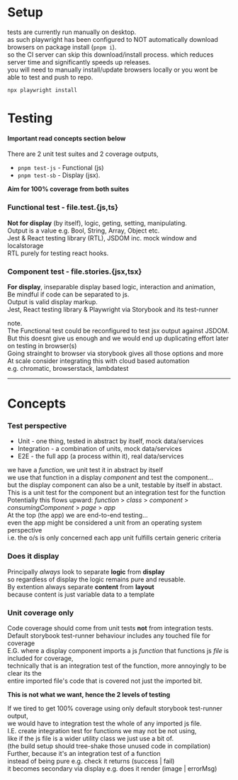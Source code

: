 # Setup
tests are currently run manually on desktop.  
as such playwright has been configured to NOT automatically download browsers on package install (`pnpm i`).  
so the CI server can skip this download/install process.
which reduces server time and significantly speeds up releases.  
you will need to manually install/update browsers locally or you wont be able to test and push to repo.
```
npx playwright install
```
# Testing 
#### Important read concepts section below
There are 2 unit test suites and 2 coverage outputs,  
- `pnpm test-js` - Functional (js)
- `pnpm test-sb` - Display (jsx).  

**Aim for 100% coverage from both suites**


### Functional test - file.test.{js,ts} 
**Not for display** (by itself), logic, geting, setting, manipulating.  
Output is a value e.g. Bool, String, Array, Object etc.  
Jest & React testing library (RTL), JSDOM inc. mock window and localstorage  
RTL purely for testing react hooks.  

### Component test - file.stories.{jsx,tsx}  
**For display**, inseparable display based logic, interaction and animation,  
Be mindful if code can be separated to js.  
Output is valid display markup.  
Jest, React testing library & Playwright via Storybook and its test-runner  

note.  
The Functional test could be reconfigured to test jsx output against JSDOM.  
But this doesnt give us enough and we would end up duplicating effort later on testing in browser(s)  
Going strainght to browser via storybook gives all those options and more  
At scale consider integrating this with cloud based automation  
e.g. chromatic, browserstack, lambdatest  
 
 -----
 # Concepts
 
 ### Test perspective
- Unit - one thing, tested in abstract by itself, mock data/services
- Integration - a combination of units, mock data/services
- E2E - the full app (a process within it), real data/services

we have a *function*, we unit test it in abstract by itself  
we use that function in a display *component* and test the component...  
but the display component can also be a unit, testable by itself in abstact.  
This is a unit test for the component but an integration test for the function  
Potentially this flows upward: *function* > *class* > *component* > *consumingComponent* > *page* > *app*  
At the top (the app) we are end-to-end testing...  
even the app might be considered a unit from an operating system perspective  
i.e. the o/s is only concerned each app unit fulfills certain generic criteria
  
### Does it display 
Principally *always* look to separate **logic** from **display**  
so regardless of display the logic remains pure and reusable.  
By extention always separate **content** from **layout**  
because content is just variable data to a template  
### Unit coverage only  
Code coverage should come from unit tests **not** from integration tests.  
Default storybook test-runner behaviour includes any touched file for coverage  
E.G. where a display component imports a js *function* that functions js *file* is included for coverage,  
technically that is an integration test of the function, more annoyingly to be clear its the  
entire imported file's code that is covered not just the imported bit.  

**This is not what we want, hence the 2 levels of testing**  

If we tired to get 100% coverage using only default storybook test-runner output,  
we would have to integration test the whole of any imported js file.  
I.E. create integration test for functions we may not be not using,  
like if the js file is a wider utility class we just use a bit of.  
(the build setup should tree-shake those unused code in compilation)  
Further, because it's an integration test of a function  
instead of being pure e.g. check it returns (success | fail)  
it becomes secondary via display e.g. does it render (image | errorMsg)

